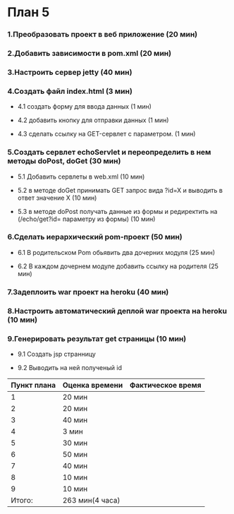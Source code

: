 # План 5

### 1.Преобразовать проект в веб приложение (20 мин)

### 2.Добавить зависимости в pom.xml (20 мин)

### 3.Настроить сервер jetty (40 мин)

### 4.Создать файл index.html (3 мин)

- 4.1 создать форму для ввода данных (1 мин)

- 4.2 добавить кнопку для отправки данных (1 мин)

- 4.3 cделать ссылку на GET-сервлет с параметром. (1 мин)

### 5.Создать сервлет echoServlet и переопределить в нем методы doPost, doGet  (30 мин)

- 5.1 Добавить сервлеты в web.xml (10 мин)

- 5.2 в методе doGet принимать GET запрос вида ?id=X и выводить в ответ значение X (10 мин)

- 5.3 в методе doPost получать данные из формы и редиректить на  (/echo/get?id= параметру из формы) (10 мин)

### 6.Сделать иерархический pom-проект (50 мин)

- 6.1 В родительском Pom обьявить два дочерних модуля (25 мин)

- 6.2 В каждом дочернем модуле добавить ссылку на родителя (25 мин)

### 7.Задеплоить war проект на heroku (40 мин)

### 8.Настроить автоматический деплой war проекта на heroku (10 мин)

### 9.Генерировать результат get страницы (10 мин)

- 9.1 Создать jsp странницу 

- 9.2 Выводить на ней полученый id

Пункт плана|Оценка времени  |Фактическое время|
-----------| ---------------| ----------------|
1	         |     20 мин     |                 |
2          |     20 мин     |                 |
3          |     40 мин     |                 |
4          |     3 мин      |                 |
5	         |     30 мин     |                 |
6	         |     50 мин     |                 |
7          |     40 мин     |                 |
8          |     10 мин     |                 |
9          |     10 мин     |                 |
Итого:     | 263 мин(4 часа)|                 |
